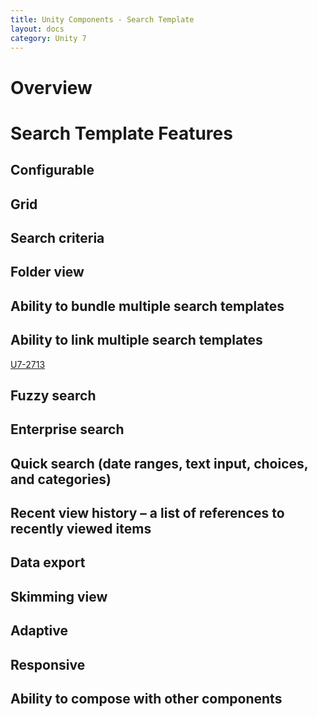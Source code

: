 ```yaml
---
title: Unity Components - Search Template
layout: docs
category: Unity 7
---
```

# Overview

# Search Template Features

## Configurable 
## Grid 
## Search criteria 
## Folder view 
## Ability to bundle multiple search templates 
## Ability to link multiple search templates 
[U7-2713](https://jira.intellective.com/browse/U7-2713) 

## Fuzzy search 
## Enterprise search 
## Quick search (date ranges, text input, choices, and categories)
## Recent view history – a list of references to recently viewed items
## Data export 
## Skimming view
## Adaptive
## Responsive
## Ability to compose with other components
